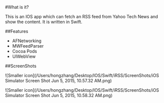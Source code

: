 #What is it?

This is an IOS app which can fetch an RSS feed from Yahoo Tech News and show the content. It is written in Swift.

##Features

- AFNetworking
- MWFeedParser
- Cocoa Pods
- UIWebView

##ScreenShots

![Smaller icon](/Users/hongzhang/Desktop/IOS/Swift/iRSS/ScreenShots/iOS Simulator Screen Shot Jun 5, 2015, 10.57.32 AM.png)

![Smaller icon](/Users/hongzhang/Desktop/IOS/Swift/iRSS/ScreenShots/iOS Simulator Screen Shot Jun 5, 2015, 10.58.32 AM.png)